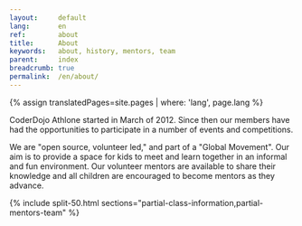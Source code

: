 ```yaml
---
layout:     default
lang:       en
ref:        about
title:      About
keywords:   about, history, mentors, team
parent:     index
breadcrumb: true
permalink:  /en/about/
---
```


{% assign translatedPages=site.pages | where: 'lang', page.lang %}

CoderDojo Athlone started in March of 2012. 
Since then our members have had the opportunities to participate in a number of events and competitions.

We are "open source, volunteer led," and part of a "Global Movement". 
Our aim is to provide a space for kids to meet and learn together in an informal and fun environment. 
Our volunteer mentors are available to share their knowledge and all children are encouraged to become mentors as they advance.

{% include split-50.html 
   sections="partial-class-information,partial-mentors-team" 
%}

